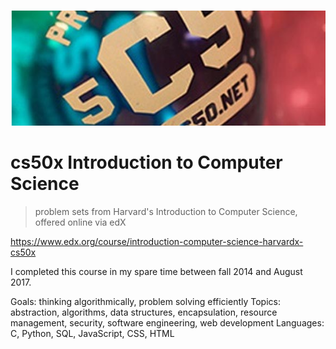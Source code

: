 ![cs50x logo](cs50-img.png)

# cs50x Introduction to Computer Science
> problem sets from Harvard's Introduction to Computer Science, offered online via edX

https://www.edx.org/course/introduction-computer-science-harvardx-cs50x

I completed this course in my spare time between fall 2014 and August 2017. 

Goals: thinking algorithmically, problem solving efficiently
Topics: abstraction, algorithms, data structures, encapsulation, resource management, security, software engineering, web development
Languages: C, Python, SQL, JavaScript, CSS, HTML
